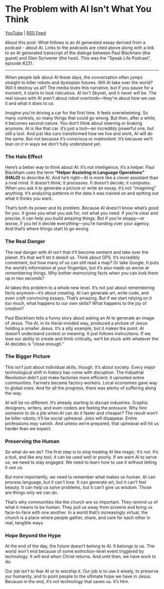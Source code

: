 # **The Problem with AI Isn't What You Think**  

[YouTube](https://www.youtube.com/watch?v=rYZAFBzZdjs) | [RSS Feed](https://feeds.buzzsprout.com/1202891.rss)

About this post:  What follows is an AI generated essay derived from a podcast - about AI.  Links to the podcasts are cited above along with a link to an AI generated transcript of the dialoge between Paul Blackham (the guest) and Glen Scrivener (the host).  This was the "Speak Life Podcast", episode #231.
___

When people talk about AI these days, the conversation often jumps straight to killer robots and dystopian futures. Will AI take over the world? Will it destroy us all? The media loves this narrative, but if you pause for a moment, it starts to look ridiculous. AI isn't Skynet, and it never will be. The real issues with AI aren't about robot overlords—they're about how we use it and what it does to us.  

Imagine you're driving a car for the first time. It feels overwhelming. So many controls, so many things that could go wrong. But then, after a while, it becomes second nature. You don’t think about steering or braking anymore. AI is like that car. It’s just a tool—an incredibly powerful one, but still a tool. And just like cars transformed how we live and work, AI will do the same. But not because it’s conscious or malevolent. It’s because we’ll lean on it in ways we don’t fully understand yet.  

### The Halo Effect  

Here’s a better way to think about AI: it’s not intelligence; it’s a helper. Paul Blackham uses the term **“Helper Assisting in Language Operations” (HALO)** to describe AI. And he’s right—AI is more like a clever assistant than a rival mind. It doesn’t think; it processes. It doesn’t decide; it computes. When you ask it to generate a picture or write an essay, it’s not “imagining” anything. It’s analyzing patterns in the data it was trained on and spitting out what it thinks you want.  

That’s both its power and its problem. Because AI doesn’t know what’s good for you. It gives you what you ask for, not what you need. If you’re clear and precise, it can help you build amazing things. But if you’re sloppy—or worse, if you let it decide everything—you’re handing over your agency. And that’s where things start to go wrong.  

### The Real Danger  

The real danger with AI isn’t that it’ll become sentient and take over the planet. It’s that we’ll let it deskill us. Think about GPS. It’s incredibly convenient, but how many of us can still read a map? Or take Google. It puts the world’s information at your fingertips, but it’s also made us worse at remembering things. Why bother memorizing facts when you can look them up in two seconds?  

AI takes this problem to a whole new level. It’s not just about remembering facts anymore—it’s about creating. AI can generate art, write code, and even craft convincing essays. That’s amazing. But if we start relying on it too much, what happens to our own skills? What happens to the joy of creation?  

Paul Blackham tells a funny story about asking an AI to generate an image of Jesus. The AI, in its literal-minded way, produced a picture of Jesus holding a smaller Jesus. It’s a silly example, but it makes the point: AI doesn’t understand context or meaning. It just follows instructions. If we lose our ability to create and think critically, we’ll be stuck with whatever the AI decides is “close enough.”  

### The Bigger Picture  

This isn’t just about individual skills, though. It’s about society. Every major technological shift in history has come with disruption. The Industrial Revolution didn’t just make factories more efficient; it uprooted entire communities. Farmers became factory workers. Local economies gave way to global ones. And for all the progress, there was plenty of suffering along the way.  

AI will be no different. It’s already starting to disrupt industries. Graphic designers, writers, and even coders are feeling the pressure. Why hire someone to do a job when AI can do it faster and cheaper? The result won’t be killer robots; it’ll be social upheaval. Jobs will disappear. Entire professions may vanish. And unless we’re prepared, that upheaval will hit us harder than we expect.  

### Preserving the Human  

So what do we do? The first step is to stop treating AI like magic. It’s not. It’s a tool, and like any tool, it can be used well or poorly. If we want AI to serve us, we need to stay engaged. We need to learn how to use it without letting it use us.  

But more importantly, we need to remember what makes us human. AI can process language, but it can’t love. It can generate art, but it can’t feel beauty. It can help us solve problems, but it can’t give us wisdom. Those are things only we can do.  

That’s why communities like the church are so important. They remind us of what it means to be human. They pull us away from screens and bring us face-to-face with one another. In a world that’s increasingly virtual, the church is a place where people gather, share, and care for each other in real, tangible ways.  

### Hope Beyond the Hype  

At the end of the day, the future doesn’t belong to AI. It belongs to us. The world won’t end because of some extinction-level event triggered by technology. It will end when Christ returns. And until then, we have work to do.  

Our job isn’t to fear AI or to worship it. Our job is to use it wisely, to preserve our humanity, and to point people to the ultimate hope we have in Jesus. Because in the end, it’s not technology that saves us. It’s Him.  
